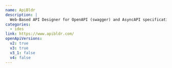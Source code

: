 ```yaml
---
name: ApiBldr
description: |
  Web-Based API Designer for OpenAPI (swagger) and AsyncAPI specifications.
categories:
  - ides
link: https://www.apibldr.com/
openApiVersions:
  v2: true
  v3: true
  v3_1: false
  v4: false
---
```

